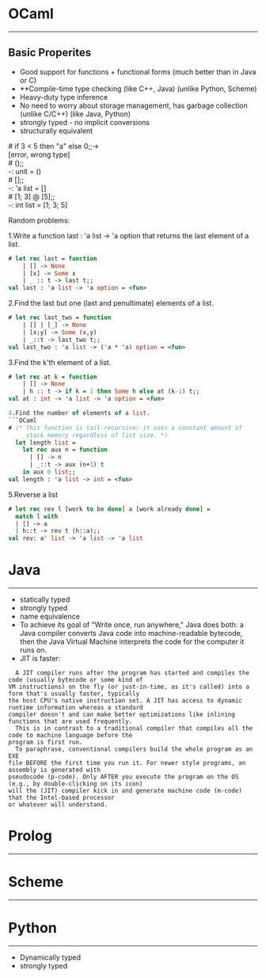 # OCaml
----------
## Basic Properites
* Good support for functions + functional forms (much better than in Java or C)
* **Compile-time type checking (like C++, Java) (unlike Python, Scheme)
* Heavy-duty type inference
* No need to worry about storage management, has garbage collection
  (unlike C/C++) (like Java, Python)
* strongly typed - no implicit conversions
* structurally equivalent

\# if 3 < 5 then "a" else 0;;-> <br>
[error, wrong type] <br>
\# ();;     <br>
-: unit = ()<br>
\# [];;<br>
-: 'a list = []<br>
\# [1; 3] @ [5];;<br>
-: int list = [1; 3; 5]

Random problems:

1.Write a function last : 'a list -> 'a option that returns the last element of a list.
```OCaml
# let rec last = function
    | [] -> None
    | [x] -> Some x
    | _ :: t -> last t;;
val last : 'a list -> 'a option = <fun>
```

2.Find the last but one (last and penultimate) elements of a list.
```OCaml
# let rec last_two = function
    | [] | [_] -> None
    | [x;y] -> Some (x,y)
    | _::t -> last_two t;;
val last_two : 'a list -> ('a * 'a) option = <fun>
```

3.Find the k'th element of a list.
```OCaml
# let rec at k = function
    | [] -> None
    | h :: t -> if k = 1 then Some h else at (k-1) t;;
val at : int -> 'a list -> 'a option = <fun>

4.Find the number of elements of a list.
```OCaml
# (* This function is tail-recursive: it uses a constant amount of
     stack memory regardless of list size. *)
  let length list =
    let rec aux n = function
      | [] -> n
      | _::t -> aux (n+1) t
    in aux 0 list;;
val length : 'a list -> int = <fun>
```
5.Reverse a list
```OCaml
# let rec rev l [work to be done] a [work already done] =
  match l with
  | [] -> a
  | h::t -> rev t (h::a);;
val rev: a' list -> 'a list -> 'a list
```
# Java
----------
- statically typed
- strongly typed
- name equivalence
- To achieve its goal of "Write once, run anywhere," Java does both: a Java compiler converts Java code into machine-readable bytecode, then the Java Virtual Machine interprets the code for the computer it runs on.
- JIT is faster:
```
  A JIT compiler runs after the program has started and compiles the code (usually bytecode or some kind of
VM instructions) on the fly (or just-in-time, as it's called) into a form that's usually faster, typically
the host CPU's native instruction set. A JIT has access to dynamic runtime information whereas a standard
compiler doesn't and can make better optimizations like inlining functions that are used frequently.
  This is in contrast to a traditional compiler that compiles all the code to machine language before the
program is first run.
  To paraphrase, conventional compilers build the whole program as an EXE
file BEFORE the first time you run it. For newer style programs, an assembly is generated with
pseudocode (p-code). Only AFTER you execute the program on the OS (e.g., by double-clicking on its icon)
will the (JIT) compiler kick in and generate machine code (m-code) that the Intel-based processor
or whatever will understand.
```
# Prolog
----------

# Scheme
----------

# Python
----------
- Dynamically typed
- strongly typed 
